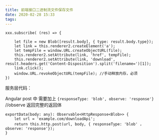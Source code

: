 ```yaml
---
title: 前端接口二进制流文件保存文件
date: 2020-02-28 15:33
tags:
---
```


```
xxx.subscribe( (res) => {

    let file = new Blob([result.body], { type: result.body.type});
    let link = this.renderer2.createElement('a');
    let tempFile = window.URL.createObjectURL(file);
    this.renderer2.setAttribute(link, 'href', tempFile);
    this.renderer2.setAttribute(link, 'download', result.headers.get('Content-Disposition').split('filename=')[1]);
    link.click();
    window.URL.revokeObjectURL(tempFile); //手动释放内存，必须
})
```

服务层代码：

Angular post 中 需要加上 `{responseType: 'blob', observe: 'response'}`  //observe 返回完整的返回体

```
exportData(body: any): Observable<HttpResponse<Blob>> {
    let url = 'example.com/downloadApi';
    return this.http.post(url, body, { responseType: 'blob' ， observe: 'response'});
}
```
